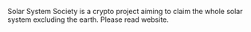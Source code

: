 Solar System Society is a crypto project aiming to claim the whole solar system excluding the earth.
Please read website.
